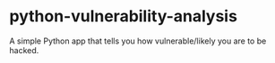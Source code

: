 # python-vulnerability-analysis
A simple Python app that tells you how vulnerable/likely you are to be hacked.
